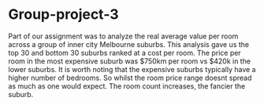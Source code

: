 # Group-project-3

Part of our assignment was to analyze the real average value per room across a group of inner city Melbourne suburbs. This analysis gave us the top 30 and bottom 30 suburbs ranked at a cost per room. The price per room in the most expensive suburb was $750km per room vs $420k in the lower suburbs. It is worth noting that the expensive suburbs typically have a higher number of bedrooms. So whilst the room price range doesnt spread as much as one would expect. The room count increases, the fancier the suburb. 

